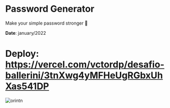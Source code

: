 # Password Generator 
Make your simple password stronger 💪 

**Date**: january/2022

# Deploy: https://vercel.com/vctordp/desafio-ballerini/3tnXwg4yMFHeUgRGbxUhXas541DP

![orintn](https://user-images.githubusercontent.com/61796802/151588336-35c7b0a4-5af5-4d06-a923-d0569c83153d.png)
